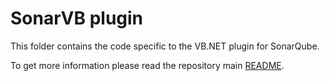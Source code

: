 # SonarVB plugin

This folder contains the code specific to the VB.NET plugin for SonarQube.

To get more information please read the repository main [README](../README.md).
